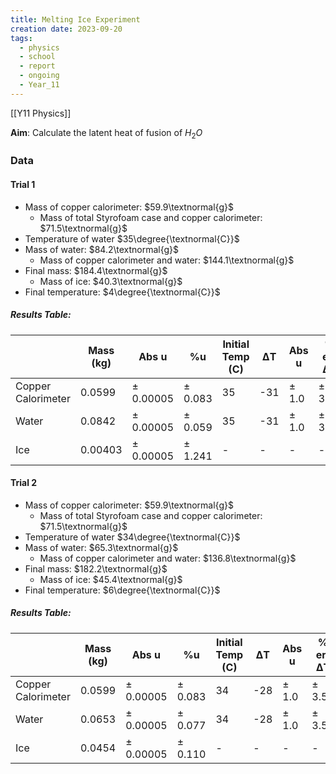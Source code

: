 ```yaml
---
title: Melting Ice Experiment
creation date: 2023-09-20
tags:
  - physics
  - school
  - report
  - ongoing
  - Year_11
---
```

[[Y11 Physics]]

**Aim**: Calculate the latent heat of fusion of $H_2O$
### Data
#### Trial 1
- Mass of copper calorimeter: $59.9\textnormal{g}$
	- Mass of total Styrofoam case and copper calorimeter: $71.5\textnormal{g}$
- Temperature of water $35\degree{\textnormal{C}}$
- Mass of water: $84.2\textnormal{g}$
	- Mass of copper calorimeter and water: $144.1\textnormal{g}$
- Final mass: $184.4\textnormal{g}$
	- Mass of ice: $40.3\textnormal{g}$
- Final temperature: $4\degree{\textnormal{C}}$
##### **Results** Table:

|                    | Mass (kg) | Abs u     | %u      | Initial Temp (C) | ΔT  | Abs u | % err ΔT |
| ------------------ | --------- | --------- | ------- | ---------------- | --- | ----- | -------- |
| Copper Calorimeter | 0.0599    | ± 0.00005 | ± 0.083 | 35               | -31 | ± 1.0 | ± 3.23   |
| Water              | 0.0842    | ± 0.00005 | ± 0.059 | 35               | -31 | ± 1.0 | ± 3.23   | 
| Ice                | 0.00403   | ± 0.00005 | ± 1.241 | -                | -   | -     | -        |

#### Trial 2
- Mass of copper calorimeter: $59.9\textnormal{g}$
	- Mass of total Styrofoam case and copper calorimeter: $71.5\textnormal{g}$
- Temperature of water $34\degree{\textnormal{C}}$
- Mass of water: $65.3\textnormal{g}$
	- Mass of copper calorimeter and water: $136.8\textnormal{g}$
- Final mass: $182.2\textnormal{g}$
	- Mass of ice: $45.4\textnormal{g}$
- Final temperature: $6\degree{\textnormal{C}}$
##### **Results** Table:

|                    | Mass (kg) | Abs u     | %u      | Initial Temp (C) | ΔT  | Abs u | % err ΔT |
| ------------------ | --------- | --------- | ------- | ---------------- | --- | ----- | -------- |
| Copper Calorimeter | 0.0599    | ± 0.00005 | ± 0.083 | 34               | -28 | ± 1.0 | ± 3.57   |
| Water              | 0.0653    | ± 0.00005 | ± 0.077 | 34               | -28 | ± 1.0 | ± 3.57   | 
| Ice                | 0.0454    | ± 0.00005 | ± 0.110 | -                | -   | -     | -        |
